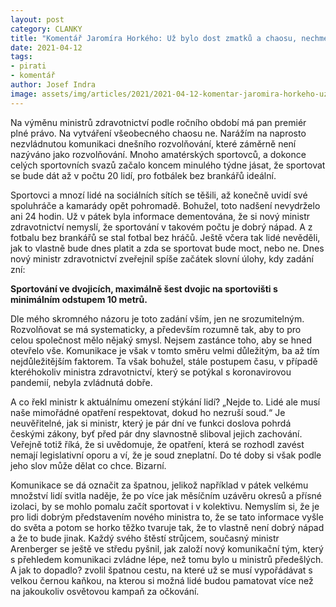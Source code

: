 ```yaml
---
layout: post
category: CLANKY
title: "Komentář Jaromíra Horkého: Už bylo dost zmatků a chaosu, nechme alespoň děti sportovat"
date: 2021-04-12
tags: 
- pirati
- komentář
author: Josef Indra
image: assets/img/articles/2021/2021-04-12-komentar-jaromira-horkeho-uz-bylo-dost-zmatku-a-chaosu-nechme-alespon-deti-sportovat.jpg  #751x422 pixelu
---
```


Na výměnu ministrů zdravotnictví podle ročního období má pan premiér plné právo. Na vytváření všeobecného chaosu ne. Narážím na naprosto nezvládnutou komunikaci dnešního rozvolňování, které záměrně není nazýváno jako rozvolňování. 
Mnoho amatérských sportovců, a dokonce celých sportovních svazů začalo koncem minulého týdne jásat, že sportovat se bude dát až v počtu 20 lidí, pro fotbálek bez brankářů ideální. 
 
Sportovci a mnozí lidé na sociálních sítích se těšili, až konečně uvidí své spoluhráče a kamarády opět pohromadě. Bohužel, toto nadšení nevydrželo ani 24 hodin. Už v pátek byla informace dementována, že si nový ministr zdravotnictví nemyslí, že sportování v takovém počtu je dobrý nápad. A z fotbalu bez brankářů se stal fotbal bez hráčů. Ještě včera tak lidé nevěděli, jak to vlastně bude dnes platit a zda se sportovat bude moct, nebo ne. 
Dnes nový ministr zdravotnictví zveřejnil spíše začátek slovní úlohy, kdy zadání zní:
 
**Sportování ve dvojicích, maximálně šest dvojic na sportovišti s minimálním odstupem 10 metrů.** 
 
Dle mého skromného názoru je toto zadání vším, jen ne srozumitelným. Rozvolňovat se má systematicky, a především rozumně tak, aby to pro celou společnost mělo nějaký smysl. Nejsem zastánce toho, aby se hned otevřelo vše. Komunikace je však v tomto směru velmi důležitým, ba až tím nejdůležitějším faktorem. Ta však bohužel, stále postupem času, v případě kteréhokoliv ministra zdravotnictví, který se potýkal s koronavirovou pandemií, nebyla zvládnutá dobře. 
 
A co řekl ministr k aktuálnímu omezení stýkání lidí? „Nejde to. Lidé ale musí naše mimořádné opatření respektovat, dokud ho nezruší soud.“ Je neuvěřitelné, jak si ministr, který je pár dní ve funkci doslova pohrdá českými zákony, byť před pár dny slavnostně sliboval jejich zachování. Veřejně totiž říká, že si uvědomuje, že opatření, která se rozhodl zavést nemají legislativní oporu a ví, že je soud zneplatní. Do té doby si však podle jeho slov může dělat co chce. Bizarní. 
 
Komunikace se dá označit za špatnou, jelikož například v pátek velkému množství lidí svitla naděje, že po více jak měsíčním uzávěru okresů a přísné izolaci, by se mohlo pomalu začít sportovat i v kolektivu. Nemyslím si, že je pro lidi dobrým představením nového ministra to, že se tato informace vyšle do světa a potom se horko těžko tvaruje tak, že to vlastně není dobrý nápad a že to bude jinak. Každý svého štěstí strůjcem, současný ministr Arenberger se ještě ve středu pyšnil, jak založí nový komunikační tým, který s přehledem komunikaci zvládne lépe, než tomu bylo u ministrů předešlých. A jak to dopadlo? zvolil špatnou cestu, na které už se musí vypořádávat s velkou černou kaňkou, na kterou si možná lidé budou pamatovat více než na jakoukoliv osvětovou kampaň za očkování.

